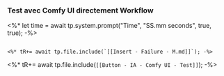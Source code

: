 ### Test avec Comfy UI directement Workflow

<%*
let time = await tp.system.prompt("Time", "SS.mm seconds", true, true);
-%>

```````ad-failure

<%* tR+= await tp.file.include(`[[Insert - Failure - M.md]]`); -%>
```````

<%*
tR+= await tp.file.include(`[[Button - IA - Comfy UI - Test]]`);
-%>
